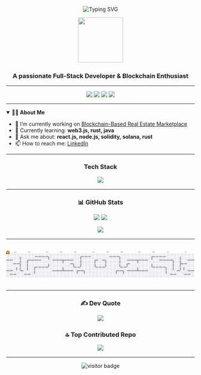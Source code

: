 <!-- Banner & Typing -->
<p align="center">
  <img src="https://readme-typing-svg.demolab.com?font=Fira+Code&size=30&pause=1000&color=F97316&center=true&vCenter=true&width=435&lines=Hi+%F0%9F%91%8B%2C+I'm+Faizan+Shaikh!" alt="Typing SVG" />
</p>
<p align="center">
  <img src="https://media.giphy.com/media/FPbnShq1h1IS5FQyPD/giphy.gif" width="120" height="120"/>
</p>

<h3 align="center">A passionate Full-Stack Developer & Blockchain Enthusiast</h3>

---

<!-- Links & Socials -->
<p align="center">
  <a href="https://twitter.com/faizanshai57592"><img src="https://skillicons.dev/icons?i=twitter" height="32" /></a>
  <a href="https://www.linkedin.com/in/faizan-shaikh-7668b6232"><img src="https://skillicons.dev/icons?i=linkedin" height="32" /></a>
  <a href="https://instagram.com/iblamefaizann"><img src="https://skillicons.dev/icons?i=instagram" height="32" /></a>
  <a href="https://leetcode.com/u/hlyjj0obae/"><img src="https://skillicons.dev/icons?i=leetcode" height="32" /></a>
</p>

---

<!-- About Me -->
<details open>
  <summary><b>👨‍💻 About Me</b></summary>
  
- 🔭 I’m currently working on [Blockchain-Based Real Estate Marketplace](https://github.com/faizan689/Blockchain-Based-Real-Estate-Marketplace-)
- 🌱 Currently learning: **web3.js, rust, java**
- 💬 Ask me about: **react.js, node.js, solidity, solana, rust**
- 📫 How to reach me: [LinkedIn](https://www.linkedin.com/in/faizan-shaikh-7668b6232)
</details>

---

<!-- Skills -->
<h3 align="center">Tech Stack</h3>
<p align="center">
  <img src="https://skillicons.dev/icons?i=js,ts,react,nextjs,nodejs,nestjs,redux,solidity,java,rust,python,html,css,tailwind,figma,postgres,mongodb,mysql,oracle,aws,docker,kubernetes,linux,nginx,git,firebase,appwrite,chartjs" />
</p>

---

<!-- Stats Section (Aesthetic Cards) -->
<h3 align="center">📊 GitHub Stats</h3>
<p align="center">
  <img src="https://github-readme-stats.vercel.app/api?username=faizan689&theme=radical&show_icons=true&hide_border=true&border_radius=20" height="180"/>
  <img src="https://github-readme-streak-stats.herokuapp.com?user=faizan689&theme=radical&hide_border=true&border_radius=20" height="180"/>
</p>
<p align="center">
  <img src="https://github-readme-stats.vercel.app/api/top-langs/?username=faizan689&theme=radical&layout=compact&hide_border=true&border_radius=20" height="180"/>
</p>

---

<!-- Snake Game -->
<br clear="both">

<picture>
  <source media="(prefers-color-scheme: dark)" srcset="https://raw.githubusercontent.com/faizan689/faizan689/output/pacman-contribution-graph-dark.svg">
  <source media="(prefers-color-scheme: light)" srcset="https://raw.githubusercontent.com/faizan689/faizan689/output/pacman-contribution-graph.svg">
  <img alt="pacman contribution graph" src="https://raw.githubusercontent.com/faizan689/faizan689/output/pacman-contribution-graph.svg">
</picture>

###

---

<!-- Quotes and Top Repo -->
<h3 align="center">✍️ Dev Quote</h3>
<p align="center">
  <img src="https://quotes-github-readme.vercel.app/api?type=horizontal&theme=radical" height="70"/>
</p>
<h3 align="center">🔝 Top Contributed Repo</h3>
<p align="center">
  <img src="https://github-contributor-stats.vercel.app/api?username=faizan689&limit=5&theme=dark&combine_all_yearly_contributions=true" height="140"/>
</p>

---

<p align="center">
  <img src="https://visitcount.itsvg.in/api?id=faizan689&icon=0&color=0" alt="visitor badge"/>
</p>
